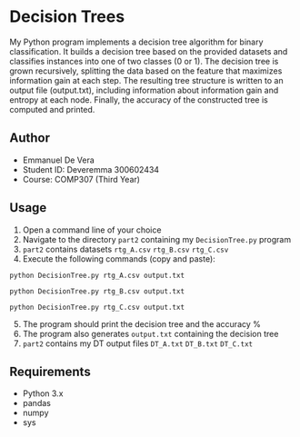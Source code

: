 # Decision Trees

My Python program implements a decision tree algorithm for binary classification. It builds a decision tree based on the provided datasets and classifies instances into one of two classes (0 or 1). The decision tree is grown recursively, splitting the data based on the feature that maximizes information gain at each step. The resulting tree structure is written to an output file (output.txt), including information about information gain and entropy at each node. Finally, the accuracy of the constructed tree is computed and printed.

## Author

- Emmanuel De Vera
- Student ID: Deveremma 300602434
- Course: COMP307 (Third Year)

## Usage

1. Open a command line of your choice
2. Navigate to the directory `part2` containing my `DecisionTree.py` program
3. `part2` contains datasets `rtg_A.csv` `rtg_B.csv` `rtg_C.csv`
4. Execute the following commands (copy and paste):

`python DecisionTree.py rtg_A.csv output.txt`  

`python DecisionTree.py rtg_B.csv output.txt`  

`python DecisionTree.py rtg_C.csv output.txt`  

5. The program should print the decision tree and the accuracy %
6. The program also generates `output.txt` containing the decision tree
7. `part2` contains my DT output files `DT_A.txt` `DT_B.txt` `DT_C.txt`

## Requirements

- Python 3.x
- pandas
- numpy
- sys
